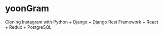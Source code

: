 # yoonGram

Cloning Instagram with Python + Django + Django Rest Framework + React + Redux + PostgreSQL
